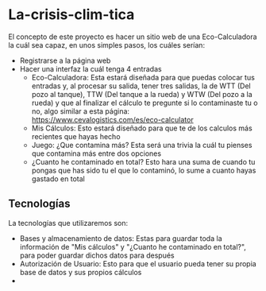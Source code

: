 # La-crisis-clim-tica

El concepto de este proyecto es hacer un sitio web de una Eco-Calculadora
la cuál sea capaz, en unos simples pasos, los cuáles serían:
 - Registrarse a la página web
 - Hacer una interfaz la cuál tenga 4 entradas
    - Eco-Calculadora:
      Esta estará diseñada para que puedas colocar tus entradas y,
      al procesar su salida, tener tres salidas, la de WTT (Del pozo al tanque),
      TTW (Del tanque a la rueda) y WTW (Del pozo a la rueda) y que al
      finalizar el cálculo te pregunte si lo contaminaste tu o no, algo
      similar a esta página:
      https://www.cevalogistics.com/es/eco-calculator
    - Mis Cálculos:
      Esto estará diseñado para que te de los calculos más recientes que
      hayas hecho 
    - Juego: ¿Que contamina más?
      Esta será una trivia la cuál tu pienses que contamina más entre dos
      opciones
    - ¿Cuanto he contaminado en total?
      Esto hara una suma de cuando tu pongas que has sido tu el que lo
      contaminó, lo sume a cuanto hayas gastado en total

## Tecnologías

La tecnologías que utilizaremos son:
  - Bases y almacenamiento de datos:
    Estas para guardar toda la información de "Mis cálculos" y "¿Cuanto he
    contaminado en total?", para poder guardar dichos datos para después
  - Autorización de Usuario:
    Esto para que el usuario pueda tener su propia base de datos y sus
    propios cálculos
  - 
